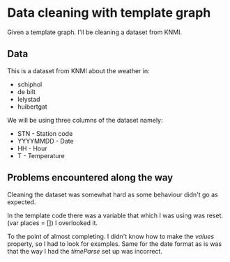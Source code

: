 # Data cleaning with template graph
Given a template graph. I'll be cleaning a dataset from KNMI.

## Data
This is a dataset from KNMI about the weather in:
- schiphol
- de bilt
- lelystad
- huibertgat

We will be using three columns of the dataset namely:
- STN - Station code
- YYYYMMDD - Date
- HH - Hour
- T - Temperature

## Problems encountered along the way
Cleaning the dataset was somewhat hard as some behaviour didn't go as expected.

In the template code there was a variable that which I was using was reset. (var places = [])
I overlooked it.

To the point of almost completing. I didn't know how to make the *values* property, so I had to look for examples. Same for the date format as is was that the way I had the *timeParse* set up was incorrect.
